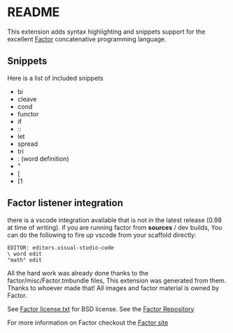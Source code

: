 # README

This extension adds syntax highlighting and snippets support for the excellent
[Factor](https://factorcode.org/) concatenative programming language.

## Snippets

Here is a list of included snippets

- bi
- cleave
- cond
- functor
- if
- ::
- let
- spread
- tri
- : (word definition)
- "
- [
- [1


## Factor listener integration
there is a vscode integration available that is not in the latest release
(0.98 at time of writing). if you are running factor from **sources** / dev builds,
You can do the following to fire up vscode from your scaffold directly:

    EDITOR: editors.visual-studio-code
    \ word edit
    "math" edit


All the hard work was already done thanks to the factor/misc/Factor.tmbundle files,
This extension was generated from them. Thanks to whoever made that!
All images and factor material is owned by Factor.

See [Factor license.txt](https://factorcode.org/license.txt) for BSD license.
See the [Factor Repository](https://github.com/factor/factor)

For more information on Factor checkout the [Factor site](https://factorcode.org/)

